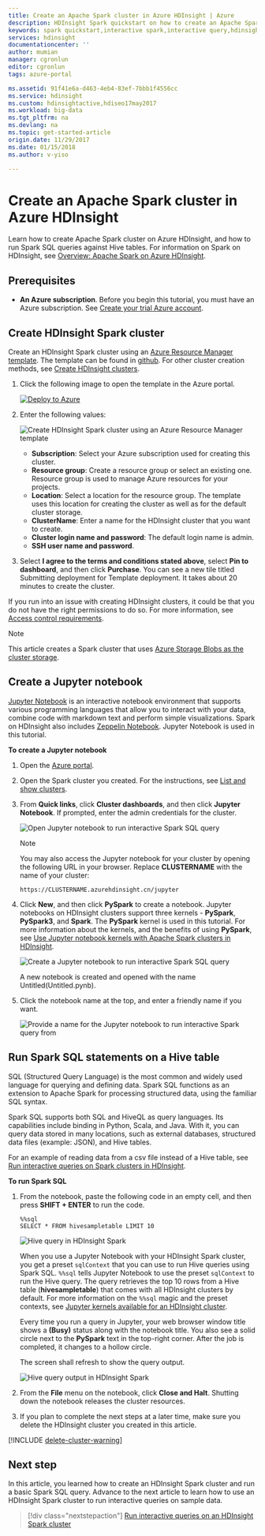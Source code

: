 ```yaml
---
title: Create an Apache Spark cluster in Azure HDInsight | Azure
description: HDInsight Spark quickstart on how to create an Apache Spark cluster in HDInsight.
keywords: spark quickstart,interactive spark,interactive query,hdinsight spark,azure spark
services: hdinsight
documentationcenter: ''
author: mumian
manager: cgronlun
editor: cgronlun
tags: azure-portal

ms.assetid: 91f41e6a-d463-4eb4-83ef-7bbb1f4556cc
ms.service: hdinsight
ms.custom: hdinsightactive,hdiseo17may2017
ms.workload: big-data
ms.tgt_pltfrm: na
ms.devlang: na
ms.topic: get-started-article
origin.date: 11/29/2017
ms.date: 01/15/2018
ms.author: v-yiso

---
```

# Create an Apache Spark cluster in Azure HDInsight

Learn how to create Apache Spark cluster on Azure HDInsight, and how to run Spark SQL queries against Hive tables. For information on Spark on HDInsight, see [Overview: Apache Spark on Azure HDInsight](apache-spark-overview.md).

## Prerequisites

* **An Azure subscription**. Before you begin this tutorial, you must have an Azure subscription. See [Create your trial Azure account](https://www.azure.cn/pricing/1rmb-trial).

## Create HDInsight Spark cluster

Create an HDInsight Spark cluster using an [Azure Resource Manager template](../hdinsight-hadoop-create-linux-clusters-arm-templates.md). The template can be found in [github](https://azure.microsoft.com/resources/templates/101-hdinsight-spark-linux/). For other cluster creation methods, see [Create HDInsight clusters](../hdinsight-hadoop-provision-linux-clusters.md).

1. Click the following image to open the template in the Azure portal.         

    <a href="https://portal.azure.cn/#create/Microsoft.Template/uri/https%3A%2F%2Fraw.githubusercontent.com%2FAzure%2Fazure-quickstart-templates%2Fmaster%2F101-hdinsight-spark-linux%2Fazuredeploy.json" target="_blank"><img src="./media/apache-spark-jupyter-spark-sql/deploy-to-azure.png" alt="Deploy to Azure"></a>

2. Enter the following values:

    ![Create HDInsight Spark cluster using an Azure Resource Manager template](./media/apache-spark-jupyter-spark-sql/create-spark-cluster-in-hdinsight-using-azure-resource-manager-template.png "Create Spark cluster in HDInsight using an Azure Resource Manager template")

	* **Subscription**: Select your Azure subscription used for creating this cluster.
	* **Resource group**: Create a resource group or select an existing one. Resource group is used to manage Azure resources for your projects.
	* **Location**: Select a location for the resource group. The template uses this location for creating the cluster as well as for the default cluster storage.
	* **ClusterName**: Enter a name for the HDInsight cluster that you want to create.
	* **Cluster login name and password**: The default login name is admin.
	* **SSH user name and password**.

3. Select **I agree to the terms and conditions stated above**, select **Pin to dashboard**, and then click **Purchase**. You can see a new tile titled Submitting deployment for Template deployment. It takes about 20 minutes to create the cluster.

If you run into an issue with creating HDInsight clusters, it could be that you do not have the right permissions to do so. For more information, see [Access control requirements](../hdinsight-administer-use-portal-linux.md#create-clusters).

> [!NOTE]
> This article creates a Spark cluster that uses [Azure Storage Blobs as the cluster storage](../hdinsight-hadoop-use-blob-storage.md).
>
>

## Create a Jupyter notebook

[Jupyter Notebook](http://jupyter.org) is an interactive notebook environment that supports various programming languages that allow you to interact with your data, combine code with markdown text and perform simple visualizations. Spark on HDInsight also includes [Zeppelin Notebook](apache-spark-zeppelin-notebook.md). Jupyter Notebook is used in this tutorial.

**To create a Jupyter notebook**

1. Open the [Azure portal](https://portal.azure.cn/).

2. Open the Spark cluster you created. For the instructions, see [List and show clusters](../hdinsight-administer-use-portal-linux.md#list-and-show-clusters).

3. From **Quick links**, click **Cluster dashboards**, and then click **Jupyter Notebook**. If prompted, enter the admin credentials for the cluster.

   ![Open Jupyter notebook to run interactive Spark SQL query](./media/apache-spark-jupyter-spark-sql/hdinsight-spark-open-jupyter-interactive-spark-sql-query.png "Open Jupyter notebook to run interactive Spark SQL query")

   > [!NOTE]
   > You may also access the Jupyter notebook for your cluster by opening the following URL in your browser. Replace **CLUSTERNAME** with the name of your cluster:
   >
   > `https://CLUSTERNAME.azurehdinsight.cn/jupyter`
   >
   >
   
3. Click **New**, and then click **PySpark** to create a notebook. Jupyter notebooks on HDInsight clusters support three kernels - **PySpark**, **PySpark3**, and **Spark**. The **PySpark** kernel is used in this tutorial. For more information about the kernels, and the benefits of using **PySpark**, see [Use Jupyter notebook kernels with Apache Spark clusters in HDInsight](apache-spark-jupyter-notebook-kernels.md).

   ![Create a Jupyter notebook to run interactive Spark SQL query](./media/apache-spark-jupyter-spark-sql/hdinsight-spark-create-jupyter-interactive-spark-sql-query.png "Create a Jupyter notebook to run interactive Spark SQL query")

   A new notebook is created and opened with the name Untitled(Untitled.pynb).

4. Click the notebook name at the top, and enter a friendly name if you want.

    ![Provide a name for the Jupyter notebook to run interactive Spark query from](./media/apache-spark-jupyter-spark-sql/hdinsight-spark-jupyter-notebook-name.png "Provide a name for the Jupyter notebook to run interactive Spark query from")

## Run Spark SQL statements on a Hive table

SQL (Structured Query Language) is the most common and widely used language for querying and defining data. Spark SQL functions as an extension to Apache Spark for processing structured data, using the familiar SQL syntax.

Spark SQL supports both SQL and HiveQL as query languages. Its capabilities include binding in Python, Scala, and Java. With it, you can query data stored in many locations, such as external databases, structured data files (example: JSON), and Hive tables.

For an example of reading data from a csv file instead of a Hive table, see [Run interactive queries on Spark clusters in HDInsight](apache-spark-load-data-run-query.md).

**To run Spark SQL**

1.  From the notebook, paste the following code in an empty cell, and then press **SHIFT + ENTER** to run the code. 

    ```PySpark
	%%sql
    SELECT * FROM hivesampletable LIMIT 10
    ```

    ![Hive query in HDInsight Spark](./media/apache-spark-jupyter-spark-sql/hdinsight-spark-get-started-hive-query.png "Hive query in HDInsight Spark")

    When you use a Jupyter Notebook with your HDInsight Spark cluster, you get a preset `sqlContext` that you can use to run Hive queries using Spark SQL. `%%sql` tells Jupyter Notebook to use the preset `sqlContext` to run the Hive query. The query retrieves the top 10 rows from a Hive table (**hivesampletable**) that comes with all HDInsight clusters by default. For more information on the `%%sql` magic and the preset contexts, see [Jupyter kernels available for an HDInsight cluster](apache-spark-jupyter-notebook-kernels.md).

    Every time you run a query in Jupyter, your web browser window title shows a **(Busy)** status along with the notebook title. You also see a solid circle next to the **PySpark** text in the top-right corner. After the job is completed, it changes to a hollow circle.
    
    The screen shall refresh to show the query output.

    ![Hive query output in HDInsight Spark](./media/apache-spark-jupyter-spark-sql/hdinsight-spark-get-started-hive-query-output.png "Hive query output in HDInsight Spark")

2. From the **File** menu on the notebook, click **Close and Halt**. Shutting down the notebook releases the cluster resources.

3. If you plan to complete the next steps at a later time, make sure you delete the HDInsight cluster you created in this article. 

[!INCLUDE [delete-cluster-warning](../../../includes/hdinsight-delete-cluster-warning.md)]

## Next step 

In this article, you learned how to create an HDInsight Spark cluster and run a basic Spark SQL query. Advance to the next article to learn how to use an HDInsight Spark cluster to run interactive queries on sample data.

> [!div class="nextstepaction"]
>[Run interactive queries on an HDInsight Spark cluster](apache-spark-load-data-run-query.md)
<!--Update_Description: wording update-->